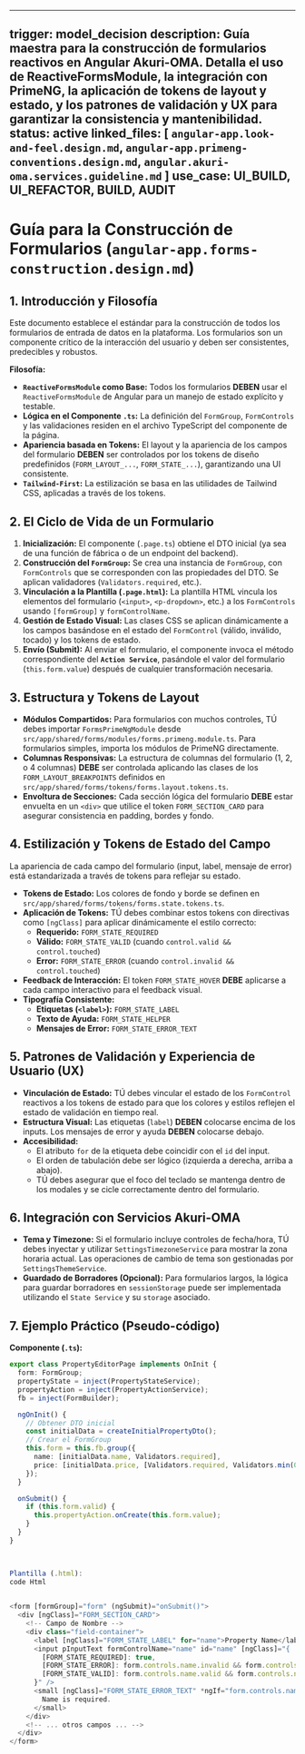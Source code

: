     
---
trigger: model_decision
description: Guía maestra para la construcción de formularios reactivos en Angular Akuri-OMA. Detalla el uso de ReactiveFormsModule, la integración con PrimeNG, la aplicación de tokens de layout y estado, y los patrones de validación y UX para garantizar la consistencia y mantenibilidad.
status: active
linked_files: [
  `angular-app.look-and-feel.design.md`,
  `angular-app.primeng-conventions.design.md`,
  `angular.akuri-oma.services.guideline.md`
]
use_case: UI_BUILD, UI_REFACTOR, BUILD, AUDIT
---

# Guía para la Construcción de Formularios (`angular-app.forms-construction.design.md`)

## 1. Introducción y Filosofía

Este documento establece el estándar para la construcción de todos los formularios de entrada de datos en la plataforma. Los formularios son un componente crítico de la interacción del usuario y deben ser consistentes, predecibles y robustos.

**Filosofía:**
-   **`ReactiveFormsModule` como Base:** Todos los formularios **DEBEN** usar el `ReactiveFormsModule` de Angular para un manejo de estado explícito y testable.
-   **Lógica en el Componente `.ts`:** La definición del `FormGroup`, `FormControls` y las validaciones residen en el archivo TypeScript del componente de la página.
-   **Apariencia basada en Tokens:** El layout y la apariencia de los campos del formulario **DEBEN** ser controlados por los tokens de diseño predefinidos (`FORM_LAYOUT_...`, `FORM_STATE_...`), garantizando una UI consistente.
-   **`Tailwind-First`:** La estilización se basa en las utilidades de Tailwind CSS, aplicadas a través de los tokens.

## 2. El Ciclo de Vida de un Formulario

1.  **Inicialización:** El componente (`.page.ts`) obtiene el DTO inicial (ya sea de una función de fábrica o de un endpoint del backend).
2.  **Construcción del `FormGroup`:** Se crea una instancia de `FormGroup`, con `FormControls` que se corresponden con las propiedades del DTO. Se aplican validadores (`Validators.required`, etc.).
3.  **Vinculación a la Plantilla (`.page.html`):** La plantilla HTML vincula los elementos del formulario (`<input>`, `<p-dropdown>`, etc.) a los `FormControls` usando `[formGroup]` y `formControlName`.
4.  **Gestión de Estado Visual:** Las clases CSS se aplican dinámicamente a los campos basándose en el estado del `FormControl` (válido, inválido, tocado) y los tokens de estado.
5.  **Envío (Submit):** Al enviar el formulario, el componente invoca el método correspondiente del **`Action Service`**, pasándole el valor del formulario (`this.form.value`) después de cualquier transformación necesaria.

## 3. Estructura y Tokens de Layout

-   **Módulos Compartidos:** Para formularios con muchos controles, TÚ debes importar `FormsPrimeNgModule` desde `src/app/shared/forms/modules/forms.primeng.module.ts`. Para formularios simples, importa los módulos de PrimeNG directamente.
-   **Columnas Responsivas:** La estructura de columnas del formulario (1, 2, o 4 columnas) **DEBE** ser controlada aplicando las clases de los `FORM_LAYOUT_BREAKPOINTS` definidos en `src/app/shared/forms/tokens/forms.layout.tokens.ts`.
-   **Envoltura de Secciones:** Cada sección lógica del formulario **DEBE** estar envuelta en un `<div>` que utilice el token `FORM_SECTION_CARD` para asegurar consistencia en padding, bordes y fondo.

## 4. Estilización y Tokens de Estado del Campo

La apariencia de cada campo del formulario (input, label, mensaje de error) está estandarizada a través de tokens para reflejar su estado.

-   **Tokens de Estado:** Los colores de fondo y borde se definen en `src/app/shared/forms/tokens/forms.state.tokens.ts`.
-   **Aplicación de Tokens:** TÚ debes combinar estos tokens con directivas como `[ngClass]` para aplicar dinámicamente el estilo correcto:
    -   **Requerido:** `FORM_STATE_REQUIRED`
    -   **Válido:** `FORM_STATE_VALID` (cuando `control.valid && control.touched`)
    -   **Error:** `FORM_STATE_ERROR` (cuando `control.invalid && control.touched`)
-   **Feedback de Interacción:** El token `FORM_STATE_HOVER` **DEBE** aplicarse a cada campo interactivo para el feedback visual.
-   **Tipografía Consistente:**
    -   **Etiquetas (`<label>`):** `FORM_STATE_LABEL`
    -   **Texto de Ayuda:** `FORM_STATE_HELPER`
    -   **Mensajes de Error:** `FORM_STATE_ERROR_TEXT`

## 5. Patrones de Validación y Experiencia de Usuario (UX)

-   **Vinculación de Estado:** TÚ debes vincular el estado de los `FormControl` reactivos a los tokens de estado para que los colores y estilos reflejen el estado de validación en tiempo real.
-   **Estructura Visual:** Las etiquetas (`label`) **DEBEN** colocarse encima de los inputs. Los mensajes de error y ayuda **DEBEN** colocarse debajo.
-   **Accesibilidad:**
    -   El atributo `for` de la etiqueta debe coincidir con el `id` del input.
    -   El orden de tabulación debe ser lógico (izquierda a derecha, arriba a abajo).
    -   TÚ debes asegurar que el foco del teclado se mantenga dentro de los modales y se cicle correctamente dentro del formulario.

## 6. Integración con Servicios Akuri-OMA

-   **Tema y Timezone:** Si el formulario incluye controles de fecha/hora, TÚ debes inyectar y utilizar `SettingsTimezoneService` para mostrar la zona horaria actual. Las operaciones de cambio de tema son gestionadas por `SettingsThemeService`.
-   **Guardado de Borradores (Opcional):** Para formularios largos, la lógica para guardar borradores en `sessionStorage` puede ser implementada utilizando el `State Service` y su `storage` asociado.

## 7. Ejemplo Práctico (Pseudo-código)

**Componente (`.ts`):**
```typescript
export class PropertyEditorPage implements OnInit {
  form: FormGroup;
  propertyState = inject(PropertyStateService);
  propertyAction = inject(PropertyActionService);
  fb = inject(FormBuilder);

  ngOnInit() {
    // Obtener DTO inicial
    const initialData = createInitialPropertyDto();
    // Crear el FormGroup
    this.form = this.fb.group({
      name: [initialData.name, Validators.required],
      price: [initialData.price, [Validators.required, Validators.min(0)]],
    });
  }

  onSubmit() {
    if (this.form.valid) {
      this.propertyAction.onCreate(this.form.value);
    }
  }
}

  

Plantilla (.html):
code Html

    
<form [formGroup]="form" (ngSubmit)="onSubmit()">
  <div [ngClass]="FORM_SECTION_CARD">
    <!-- Campo de Nombre -->
    <div class="field-container">
      <label [ngClass]="FORM_STATE_LABEL" for="name">Property Name</label>
      <input pInputText formControlName="name" id="name" [ngClass]="{
        [FORM_STATE_REQUIRED]: true,
        [FORM_STATE_ERROR]: form.controls.name.invalid && form.controls.name.touched,
        [FORM_STATE_VALID]: form.controls.name.valid && form.controls.name.touched
      }" />
      <small [ngClass]="FORM_STATE_ERROR_TEXT" *ngIf="form.controls.name.invalid && form.controls.name.touched">
        Name is required.
      </small>
    </div>
    <!-- ... otros campos ... -->
  </div>
</form>

  